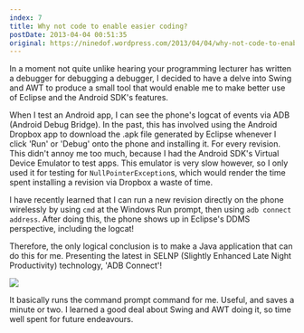 ```yaml
---
index: 7
title: Why not code to enable easier coding?
postDate: 2013-04-04 00:51:35
original: https://ninedof.wordpress.com/2013/04/04/why-not-code-to-enable-easier-coding/
---
```


In a moment not quite unlike hearing your programming lecturer has written a debugger for debugging a debugger, I decided to have a delve into Swing and AWT to produce a small tool that would enable me to make better use of Eclipse and the Android SDK's features. 

When I test an Android app, I can see the phone's logcat of events via ADB (Android Debug Bridge). In the past, this has involved using the Android Dropbox app to download the .apk file generated by Eclipse whenever I click 'Run' or 'Debug' onto the phone and installing it. For every revision. This didn't annoy me too much, because I had the Android SDK's Virtual Device Emulator to test apps. This emulator is very slow however, so I only used it for testing for <code>NullPointerException</code>s, which would render the time spent installing a revision via Dropbox a waste of time. 

I have recently learned that I can run a new revision directly on the phone wirelessly by using <code>cmd</code> at the Windows Run prompt, then using <code>adb connect address</code>. After doing this, the phone shows up in Eclipse's DDMS perspective, including the logcat!

Therefore, the only logical conclusion is to make a Java application that can do this for me. Presenting the latest in SELNP (Slightly Enhanced Late Night Productivity) technology, 'ADB Connect'!

![](http://ninedof.files.wordpress.com/2013/04/adb-connect.png)

It basically runs the command prompt command for me. Useful, and saves a minute or two. I learned a good deal about Swing and AWT doing it, so time well spent for future endeavours. 
